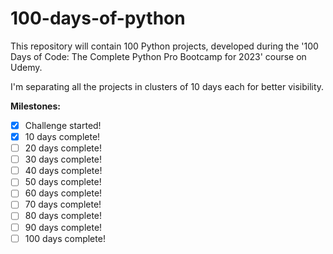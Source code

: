 # 100-days-of-python

This repository will contain 100 Python projects, developed during the '100 Days
of Code: The Complete Python Pro Bootcamp for 2023' course on Udemy.

I'm separating all the projects in clusters of 10 days each for better visibility.

**Milestones:**

- [x] Challenge started!
- [x] 10 days complete!
- [ ] 20 days complete!
- [ ] 30 days complete!
- [ ] 40 days complete!
- [ ] 50 days complete!
- [ ] 60 days complete!
- [ ] 70 days complete!
- [ ] 80 days complete!
- [ ] 90 days complete!
- [ ] 100 days complete!
